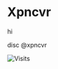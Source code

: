 # Xpncvr
hi


disc @xpncvr

![Visits](https://api.visitorbadge.io/api/visitors?path=xpncvr%2Fxpncvr&countColor=%23263759)

